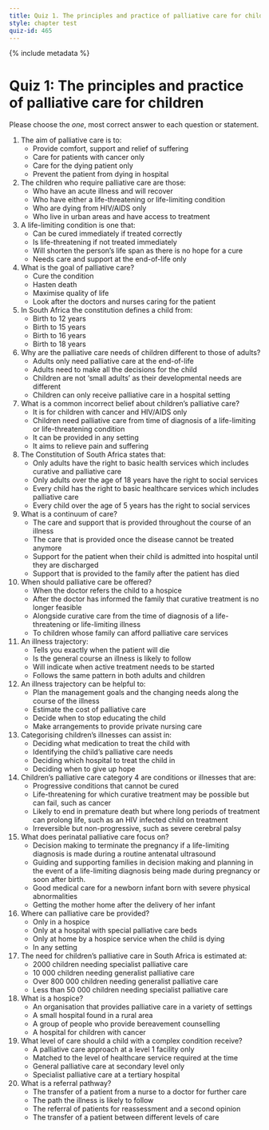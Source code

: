 ```yaml
---
title: Quiz 1. The principles and practice of palliative care for children
style: chapter test
quiz-id: 465
---
```


{% include metadata %}

# Quiz 1: The principles and practice of palliative care for children

Please choose the *one*, most correct answer to each question or statement.

1. The aim of palliative care is to:
    +  Provide comfort, support and relief of suffering
    -  Care for patients with cancer only
    -  Care for the dying patient only
    -  Prevent the patient from dying in hospital
2. The children who require palliative care are those:
    -  Who have an acute illness and will recover
    +  Who have either a life-threatening or life-limiting condition
    -  Who are dying from HIV/AIDS only
    -  Who live in urban areas and have access to treatment
3. A life-limiting condition is one that:
    -  Can be cured immediately if treated correctly
    -  Is life-threatening if not treated immediately
    +  Will shorten the person’s life span as there is no hope for a cure
    -  Needs care and support at the end-of-life only
4. What is the goal of palliative care?
    -  Cure the condition
    -  Hasten death
    +  Maximise quality of life
    -  Look after the doctors and nurses caring for the patient
5. In South Africa the constitution defines a child from:
    -  Birth to 12 years
    -  Birth to 15 years
    -  Birth to 16 years
    +  Birth to 18 years
6. Why are the palliative care needs of children different to those of adults?
    -  Adults only need palliative care at the end-of-life
    -  Adults need to make all the decisions for the child
    +  Children are not ‘small adults’ as their developmental needs are different
    -  Children can only receive palliative care in a hospital setting
7. What is a common incorrect belief about children’s palliative care?
    + It is for children with cancer and HIV/AIDS only
    -  Children need palliative care from time of diagnosis of a life-limiting or life-threatening condition
    -  It can be provided in any setting
    -  It aims to relieve pain and suffering
8. The Constitution of South Africa states that:
    -  Only adults have the right to basic health services which includes curative and palliative care
    -  Only adults over the age of 18 years have the right to social services
    +  Every child has the right to basic healthcare services which includes palliative care
    -  Every child over the age of 5 years has the right to social services
9. What is a continuum of care?
    +  The care and support that is provided throughout the course of an illness
    -  The care that is provided once the disease cannot be treated anymore
    -  Support for the patient when their child is admitted into hospital until they are discharged
    -  Support that is provided to the family after the patient has died
10. When should palliative care be offered?
     -  When the doctor refers the child to a hospice
     -  After the doctor has informed the family that curative treatment is no longer feasible
     +  Alongside curative care from the time of diagnosis of a life-threatening or life-limiting illness
     -  To children whose family can afford palliative care services
11. An illness trajectory:
     -  Tells you exactly when the patient will die
     +  Is the general course an illness is likely to follow
     -  Will indicate when active treatment needs to be started
     -  Follows the same pattern in both adults and children
12. An illness trajectory can be helpful to:
     +  Plan the management goals and the changing needs along the course of the illness
     -  Estimate the cost of palliative care
     -  Decide when to stop educating the child
     -  Make arrangements to provide private nursing care
13. Categorising children’s illnesses can assist in:
     -  Deciding what medication to treat the child with
     +  Identifying the child’s palliative care needs
     -  Deciding which hospital to treat the child in
     -  Deciding when to give up hope
14. Children’s palliative care category 4 are conditions or illnesses that are:
     -  Progressive conditions that cannot be cured
     -  Life-threatening for which curative treatment may be possible but can fail, such as cancer
     -  Likely to end in premature death but where long periods of treatment can prolong life, such as an HIV infected child on treatment
     +  Irreversible but non-progressive, such as severe cerebral palsy
15. What does perinatal palliative care focus on?
     -  Decision making to terminate the pregnancy if a life-limiting diagnosis is made during a routine antenatal ultrasound
     +  Guiding and supporting families in decision making and planning in the event of a life-limiting diagnosis being made during pregnancy or soon after birth.
     -  Good medical care for a newborn infant born with severe physical abnormalities
     -  Getting the mother home after the delivery of her infant
16. Where can palliative care be provided?
     -  Only in a hospice
     -  Only at a hospital with special palliative care beds
     -  Only at home by a hospice service when the child is dying
     +  In any setting
17. The need for children’s palliative care in South Africa is estimated at:
     -  2000 children needing specialist palliative care
     -  10 000 children needing generalist palliative care
     +  Over 800 000 children needing generalist palliative care
     -  Less than 50 000 children needing specialist palliative care
18. What is a hospice?
     +  An organisation that provides palliative care in a variety of settings
     -  A small hospital found in a rural area
     -  A group of people who provide bereavement counselling
     -  A hospital for children with cancer
19. What level of care should a child with a complex condition receive?
     -  A palliative care approach at a level 1 facility only
     +  Matched to the level of healthcare service required at the time
     -  General palliative care at secondary level only
     -  Specialist palliative care at a tertiary hospital
20. What is a referral pathway?
     -  The transfer of a patient from a nurse to a doctor for further care
     -  The path the illness is likely to follow
     -  The referral of patients for reassessment and a second opinion
     +  The transfer of a patient between different levels of care
